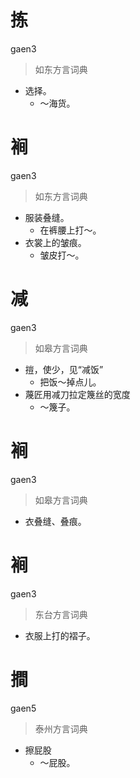 # 拣
gaen3
> 如东方言词典
- 选择。
  - ～海货。

# 裥
gaen3
> 如东方言词典
- 服装叠缝。
  - 在裤腰上打～。
- 衣裳上的皱痕。
  - 皱皮打～。

# 减
gaen3
> 如皋方言词典
- 㨟，使少，见“减饭”
  - 把饭～掉点儿。
- 蔑匠用减刀拉定篾丝的宽度
  - ～篾子。

# 裥
gaen3
> 如皋方言词典
- 衣叠缝、叠痕。

# 裥
gaen3
> 东台方言词典
- 衣服上打的褶子。


# 𢵧
gaen5
> 泰州方言词典
- 擦屁股
  - ～屁股。
